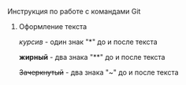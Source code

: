 Инструкция по работе с командами Git 

1. Оформление текста

    *курсив* - один знак "*" до и после текста

    **жирный** - два знака "**" до и после текста

    ~~Зачеркнутый~~ - два знака "~" до и после текста
